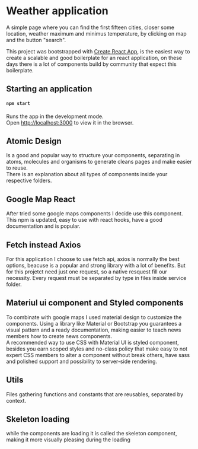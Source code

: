 # Weather application

A simple page where you can find the first fifteen cities, closer some location, weather maximum and minimus temperature, by clicking on map and the button "search".

This project was bootstrapped with [Create React App](https://github.com/facebook/create-react-app), is the easiest way to create a scalable and good boilerplate for an react application, on these days there is a lot of components build by community that expect this boilerplate.  
  
## Starting an application

#### `npm start`

Runs the app in the development mode.\
Open [http://localhost:3000](http://localhost:3000) to view it in the browser.
  
## Atomic Design

Is a good and popular way to structure your components, separating in atoms, molecules and organisms to generate cleans pages and make easier to reuse.  
There is an explanation about all types of components inside your respective folders.

## Google Map React

After tried some google maps components I decide use this component. This npm is updated, easy to use with react hooks, have a good documentation and is popular.

## Fetch instead Axios

For this application I choose to use fetch api, axios is normally the best options, beacuse is a popular and strong library with a lot of benefits. But for this projetct need just one request, so a native resquest fill our necessity.
Every request must be separated by type in files inside service folder.

## Materiul ui component and Styled components

To combinate with google maps I used material design to customize the components. Using a library like Material or Bootstrap you guarantees a visual pattern and a 
ready documentation, making easier to teach news members how to create news components.  
A recommended way to use CSS with Material UI is styled component, besides you earn scoped styles and no-class policy that make easy to not expert CSS members to alter a component without break others, have sass and polished support and possibility to server-side rendering.

## Utils

Files gathering functions and constants that are reusables, separated by context.

## Skeleton loading

while the components are loading it is called the skeleton component, making it more visually pleasing during the loading
